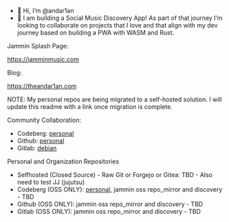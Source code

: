 - 👋 Hi, I’m @andar1an
- 💞️ I am building a Social Music Discovery App! As part of that journey I’m looking to collaborate on projects that I love and that align with my dev journey based on building a PWA with WASM and Rust.

Jammin Splash Page:

<https://jamminmusic.com>

Blog:

<https://theandar1an.com>

NOTE: My personal repos are being migrated to a self-hosted solution. I will update this readme with a link once migration is complete. 

Community Collaboration:
- Codeberg: [personal](https://codeberg.org/andar1an)
- Github: [personal](https://github.com/andar1an)
- Gitlab: [debian](https://salsa.debian.org/andar1an)

Personal and Organization Repositories
- Selfhosted (Closed Source) - Raw Git or Forgejo or Gitea: TBD - Also need to test JJ (jujutsu)
- Codeberg (OSS ONLY): [personal](https://codeberg.org/andar1an), jammin oss repo_mirror and discovery - TBD
- Github (OSS ONLY):  jammin oss repo_mirror and discovery - TBD
- Gitlab (OSS ONLY):  jammin oss repo_mirror and discovery - TBD

<!---
stephenandary/stephenandary is a ✨ special ✨ repository because its `README.md` (this file) appears on your GitHub profile.
You can click the Preview link to take a look at your changes.
--->
